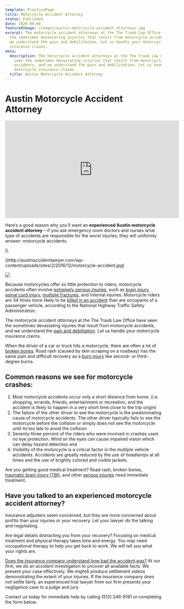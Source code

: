 ```yaml
---
template: PracticePage
title: Motorcycle Accident Attorney
status: Published
date: 2020-09-04
featuredImage: /images/austin-motorcycle-accident-attorneys.jpg
excerpt: The motorcycle accident attorneys at the The Traub Law Office have seen
  the sometimes devastating injuries that result from motorcycle accidents, and
  we understand the pain and debilitation. Let us handle your motorcycle
  insurance claims.
meta:
  description: The motorcycle accident attorneys at the The Traub Law Office have
    seen the sometimes devastating injuries that result from motorcycle
    accidents, and we understand the pain and debilitation. Let us handle your
    motorcycle insurance claims.
  title: Austin Motorcycle Accident Attorney
---
```

<!--StartFragment-->

# Austin Motorcycle Accident Attorney

<!--EndFragment-->

<iframe width="560" height="315" src="https://www.youtube.com/embed/E2j_Vq05gjc" frameborder="0" allow="accelerometer; autoplay; encrypted-media; gyroscope; picture-in-picture" allowfullscreen></iframe>

<!--StartFragment-->

Here’s a good reason why you’ll want an **experienced Austin motorcycle accident attorney** – if you ask emergency room doctors and nurses what type of accidents are responsible for the worst injuries, they will uniformly answer: motorcycle accidents.

[\
<!--EndFragment-->](http://austinaccidentlawyer.com/wp-content/uploads/sites/2/2016/12/motorcycle-accident.jpg)

![](/images/motorcycle-accident.jpg)

<!--StartFragment-->

Because motorcycles offer so little protection to riders, motorcycle accidents often involve [extremely serious injuries](/practice-areas/serious-personal-injury/), such as [brain injury](/practice-areas/brain-injury-lawyers/), [spinal cord injury](/practice-areas/austin-spinal-cord-injury-lawyers/), [multiple fractures](https://www.austinaccidentlawyer.com/practice-areas/broken-bone-injury-attorneys/), and internal injuries. Motorcycle riders are 34 times more likely to be [killed in an accident](/practice-areas/wrongful-death-attorney/) than are occupants of a passenger vehicle, according to the National Highway Traffic Safety Administration.

The *motorcycle accident attorneys* at the The Traub Law Office have seen the sometimes devastating injuries that result from motorcycle accidents, and we understand the [pain and debilitation](/faq/pain-and-suffering/). Let us handle your motorcycle insurance claims.

When the driver of a car or truck hits a motorcycle, there are often a lot of [broken bones](/practice-areas/austin-broken-bone-injury-attorneys/). Road rash (caused by skin scraping on a roadway) has the same pain and difficult recovery as a [burn injury](/practice-areas/burn-injury-lawyer/) like second- or third-degree burns.

## Common reasons we see for motorcycle crashes:

1. Most motorcycle accidents occur only a short distance from home. (i.e. shopping, errands, friends, entertainment or recreation, and the accident is likely to happen in a very short time close to the trip origin)
2. The failure of the other driver to see the motorcycle is the predominating cause of motorcycle accidents. The other driver typically fails to see the motorcycle before the collision or simply does not see the motorcycle until its too late to avoid the collision
3. Seventy-three percent of the riders who were involved in crashes used no eye protection. Wind on the eyes can cause impaired vision which can delay hazard detection and
4. Visibility of the motorcycle is a critical factor in the multiple vehicle accidents. Accidents are greatly reduced by the use of headlamps at all times and the use of brightly colored and visible jackets.

Are you getting good medical treatment? Road rash, broken bones, [traumatic brain injury (TBI)](/practice-areas/traumatic-brain-injuries-tbi/), and other [serious injuries](/practice-areas/serious-personal-injury/) need immediate treatment.

## Have you talked to an experienced **motorcycle accident attorney**?

Insurance adjusters seem concerned, but they are more concerned about profits than your injuries or your recovery. Let your lawyer do the talking and negotiating.

Are legal details distracting you from your recovery? Focusing on medical treatment and physical therapy takes time and energy. You may need occupational therapy to help you get back to work. We will tell you what your rights are.

[Does the insurance company understand how bad the accident was?](/faq/questions-you-should-ask-the-insurance-adjuster/) At our firm, we do an accident investigation to uncover all available facts. We present your case effectively. We mightÂ produce settlement videos demonstrating the extent of your injuries. If the insurance company does not settle fairly, an experienced trial lawyer from our firm presents your negligence case to a judge and jury.

Contact us today for immediate help by calling (512) 246-9191 or completing the form below.

<!--EndFragment-->